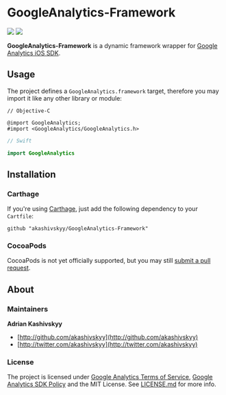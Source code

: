 # GoogleAnalytics-Framework

[![](https://img.shields.io/github/release/akashivskyy/GoogleAnalytics-Framework.svg)](https://github.com/akashivskyy/GoogleAnalytics-Framework/releases)
[![](https://img.shields.io/badge/carthage-compatible-brightgreen.svg)](https://github.com/Carthage/Carthage)

**GoogleAnalytics-Framework** is a dynamic framework wrapper for [Google Analytics iOS SDK](https://developers.google.com/analytics/devguides/collection/ios/resources).

## Usage

The project defines a `GoogleAnalytics.framework` target, therefore you may import it like any other library or module:

```objc
// Objective-C

@import GoogleAnalytics;
#import <GoogleAnalytics/GoogleAnalytics.h>
```

```swift
// Swift

import GoogleAnalytics
```

## Installation

### Carthage

If you're using [Carthage](https://github.com/Carthage/Carthage), just add the following dependency to your `Cartfile`:

```none
github "akashivskyy/GoogleAnalytics-Framework"
```

### CocoaPods

CocoaPods is not yet officially supported, but you may still [submit a pull request](https://github.com/akashivskyy/GoogleAnalytics-Framework/pulls).

## About

### Maintainers

**Adrian Kashivskyy**

- [http://github.com/akashivskyy](http://github.com/akashivskyy)
- [http://twitter.com/akashivskyy](http://twitter.com/akashivskyy)

### License

The project is licensed under [Google Analytics Terms of Service](http://www.google.com/analytics/terms/us.html), [Google Analytics SDK Policy](https://developers.google.com/analytics/devguides/collection/protocol/policy) and the MIT License. See [LICENSE.md](LICENSE.md) for more info.

